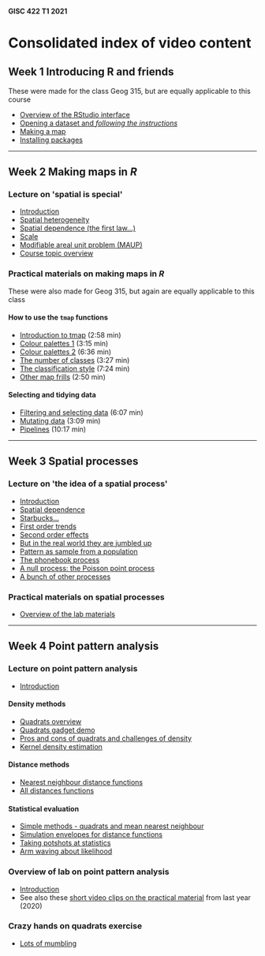 #### GISC 422 T1 2021

# Consolidated index of video content
## Week 1 Introducing R and friends
These were made for the class Geog 315, but are equally applicable to this course
+ [Overview of the RStudio interface](http://southosullivan.com/geog315/video/week-02-lab/geog315-week02-01-r-intro-overview-of-interface.mp4)
+ [Opening a dataset and *following the instructions*](http://southosullivan.com/geog315/video/week-02-lab/geog315-week02-02-r-intro-read-the-instructions.mp4)
+ [Making a map](http://southosullivan.com/geog315/video/week-02-lab/geog315-week02-03-r-intro-make-a-map.mp4)
+ [Installing packages](http://southosullivan.com/geog315/video/week-02-lab/geog315-week02-04-r-intro-installing-packages.mp4)

***
## Week 2 Making maps in *R*
### Lecture on 'spatial is special'
+ [Introduction](https://southosullivan.com/gisc422/videos/spatial-is-special/gisc422-spatial-is-special-01-intro.mp4)
+ [Spatial heterogeneity](https://southosullivan.com/gisc422/videos/spatial-is-special/gisc422-spatial-is-special-02-heterogeneity.mp4)
+ [Spatial dependence (the first law...)](https://southosullivan.com/gisc422/videos/spatial-is-special/gisc422-spatial-is-special-03-spatial-dependence.mp4)
+ [Scale](https://southosullivan.com/gisc422/videos/spatial-is-special/gisc422-spatial-is-special-04-scale.mp4)
+ [Modifiable areal unit problem (MAUP)](https://southosullivan.com/gisc422/videos/spatial-is-special/gisc422-spatial-is-special-05-MAUP.mp4)
+ [Course topic overview](https://southosullivan.com/gisc422/videos/spatial-is-special/gisc422-spatial-is-special-06-course-preview.mp4)

### Practical materials on making maps in *R*
These were also made for Geog 315, but again are equally applicable to this class

#### How to use the `tmap` functions
+ [Introduction to tmap](http://southosullivan.com/geog315/video/week-03-lab/geog315-week03-05-making-maps-tmap-intro.mp4) (2:58 min)
+ [Colour palettes 1](http://southosullivan.com/geog315/video/week-03-lab/geog315-week03-06-making-maps-tmap-palettes-1.mp4) (3:15 min)
+ [Colour palettes 2](http://southosullivan.com/geog315/video/week-03-lab/geog315-week03-07-making-maps-tmap-palettes-2.mp4) (6:36 min)
+ [The number of classes](http://southosullivan.com/geog315/video/week-03-lab/geog315-week03-08-making-maps-tmap-number-of-classes.mp4) (3:27 min)
+ [The classification style](http://southosullivan.com/geog315/video/week-03-lab/geog315-week03-09-making-maps-tmap-classification-styles.mp4) (7:24 min)
+ [Other map frills](http://southosullivan.com/geog315/video/week-03-lab/geog315-week03-10-making-maps-tmap-frills.mp4) (2:50 min)  

#### Selecting and tidying data
+ [Filtering and selecting data](http://southosullivan.com/geog315/video/week-03-lab/geog315-week03-02-making-maps-filter-and-select.mp4) (6:07 min)
+ [Mutating data](http://southosullivan.com/geog315/video/week-03-lab/geog315-week03-03-making-maps-mutate.mp4) (3:09 min)
+ [Pipelines](http://southosullivan.com/geog315/video/week-03-lab/geog315-week03-04-making-maps-tidy-pipelines.mp4) (10:17 min)

***
## Week 3 Spatial processes
### Lecture on 'the idea of a spatial process'
+ [Introduction](https://southosullivan.com/gisc422/videos/spatial-processes/GISC-422-03-2021-01.mp4)
+ [Spatial dependence](https://southosullivan.com/gisc422/videos/spatial-processes/GISC-422-03-2021-02.mp4)
+ [Starbucks...](https://southosullivan.com/gisc422/videos/spatial-processes/GISC-422-03-2021-03.mp4)
+ [First order trends](https://southosullivan.com/gisc422/videos/spatial-processes/GISC-422-03-2021-04.mp4)
+ [Second order effects](https://southosullivan.com/gisc422/videos/spatial-processes/GISC-422-03-2021-05.mp4)
+ [But in the real world they are jumbled up](https://southosullivan.com/gisc422/videos/spatial-processes/GISC-422-03-2021-06.mp4)
+ [Pattern as sample from a population](https://southosullivan.com/gisc422/videos/spatial-processes/GISC-422-03-2021-07.mp4)
+ [The phonebook process](https://southosullivan.com/gisc422/videos/spatial-processes/GISC-422-03-2021-08.mp4)
+ [A null process: the Poisson point process](https://southosullivan.com/gisc422/videos/spatial-processes/GISC-422-03-2021-09.mp4)
+ [A bunch of other processes](https://southosullivan.com/gisc422/videos/spatial-processes/GISC-422-03-2021-10.mp4)

### Practical materials on spatial processes
+ [Overview of the lab materials](https://southosullivan.com/gisc422/videos/spatial-processes/GISC-422-03-2021-11.mp4)

***
## Week 4 Point pattern analysis
### Lecture on point pattern analysis
+ [Introduction](https://southosullivan.com/gisc422/videos/point-pattern-analysis/GISC-422-04-2021-01.mp4)

#### Density methods
+ [Quadrats overview](https://southosullivan.com/gisc422/videos/point-pattern-analysis/GISC-422-04-2021-02.mp4)
+ [Quadrats gadget demo](https://southosullivan.com/gisc422/videos/point-pattern-analysis/GISC-422-04-2021-03.mp4)
+ [Pros and cons of quadrats and challenges of density](https://southosullivan.com/gisc422/videos/point-pattern-analysis/GISC-422-04-2021-04.mp4)
+ [Kernel density estimation](https://southosullivan.com/gisc422/videos/point-pattern-analysis/GISC-422-04-2021-05.mp4)

#### Distance methods
+ [Nearest neighbour distance functions](https://southosullivan.com/gisc422/videos/point-pattern-analysis/GISC-422-04-2021-06.mp4)
+ [All distances functions](https://southosullivan.com/gisc422/videos/point-pattern-analysis/GISC-422-04-2021-07.mp4)

#### Statistical evaluation
+ [Simple methods - quadrats and mean nearest neighbour](https://southosullivan.com/gisc422/videos/point-pattern-analysis/GISC-422-04-2021-08.mp4)
+ [Simulation envelopes for distance functions](https://southosullivan.com/gisc422/videos/point-pattern-analysis/GISC-422-04-2021-09.mp4)
+ [Taking potshots at statistics](https://southosullivan.com/gisc422/videos/point-pattern-analysis/GISC-422-04-2021-10.mp4)
+ [Arm waving about likelihood](https://southosullivan.com/gisc422/videos/point-pattern-analysis/GISC-422-04-2021-11.mp4)

### Overview of lab on point pattern analysis
+ [Introduction](https://southosullivan.com/gisc422/videos/point-pattern-analysis/GISC-422-04-2021-12.mp4)
+ See also these [short video clips on the practical material](https://southosullivan.com/gisc422/videos/point-pattern-lab/) from last year (2020)

### Crazy hands on quadrats exercise
+ [Lots of mumbling](https://southosullivan.com/gisc422/videos/point-pattern-analysis/GISC-422-04-2021-hands-on.mp4)
